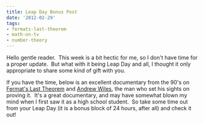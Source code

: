 ```yaml
---
title: Leap Day Bonus Post
date: '2012-02-29'
tags:
- fermats-last-theorem
- math-on-tv
- number-theory
---
```


Hello gentle reader.  This week is a bit hectic for me, so I don't have time for a proper update.  But what with it being Leap Day and all, I thought it only appropriate to share some kind of gift with you.

If you have the time, below is an excellent documentary from the 90's on <a href="http://en.wikipedia.org/wiki/Fermat's_Last_Theorem">Fermat's Last Theorem</a> and <a href="http://en.wikipedia.org/wiki/Andrew_Wiles">Andrew Wiles</a>, the man who set his sights on proving it.  It's a great documentary, and may have somewhat blown my mind when I first saw it as a high school student.  So take some time out from your Leap Day (it is a bonus block of 24 hours, after all) and check it out!
<p style="text-align: center;"><object width="560" height="315" classid="clsid:d27cdb6e-ae6d-11cf-96b8-444553540000" codebase="http://download.macromedia.com/pub/shockwave/cabs/flash/swflash.cab#version=6,0,40,0"><param name="allowFullScreen" value="true" /><param name="allowscriptaccess" value="always" /><param name="src" value="http://www.youtube.com/v/7FnXgprKgSE?version=3&amp;hl=en_US&amp;rel=0" /><param name="allowfullscreen" value="true" /><embed width="560" height="315" type="application/x-shockwave-flash" src="http://www.youtube.com/v/7FnXgprKgSE?version=3&amp;hl=en_US&amp;rel=0" allowFullScreen="true" allowscriptaccess="always" allowfullscreen="true" /></object></p>
